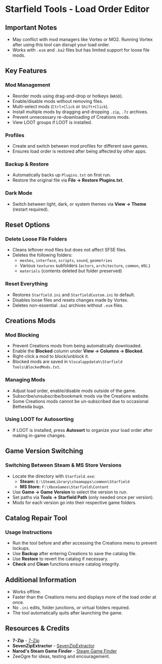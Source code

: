 ﻿# Starfield Tools - Load Order Editor

## Important Notes
- May conflict with mod managers like Vortex or MO2. Running Vortex after using this tool can disrupt your load order.
- Works with `.esm` and `.ba2` files but has limited support for loose file mods.

## Key Features

### Mod Management
- Reorder mods using drag-and-drop or hotkeys (`WASD`).
- Enable/disable mods without removing files.
- Multi-select mods (`Ctrl+Click` or `Shift+Click`).
- Install multiple mods by dragging and dropping `.zip`, `.7z` archives.
- Prevent unnecessary re-downloading of Creations mods.
- View LOOT groups if LOOT is installed.

### Profiles
- Create and switch between mod profiles for different save games.
- Ensures load order is restored after being affected by other apps.

### Backup & Restore
- Automatically backs up `Plugins.txt` on first run.
- Restore the original file via **File -> Restore Plugins.txt**.

### Dark Mode
- Switch between light, dark, or system themes via **View -> Theme** (restart required).

## Reset Options

### Delete Loose File Folders
- Cleans leftover mod files but does not affect SFSE files.
- Deletes the following folders:
  - `meshes`, `interface`, `scripts`, `sound`, `geometries`
  - Various `textures` subfolders (`actors`, `architecture`, `common`, etc.)
  - `materials` (contents deleted but folder preserved)

### Reset Everything
- Restores `Starfield.ini` and `StarfieldCustom.ini` to default.
- Disables loose files and resets changes made by Vortex.
- Deletes non-essential `.ba2` archives without `.esm` files.

## Creations Mods

### Mod Blocking
- Prevent Creations mods from being automatically downloaded.
- Enable the **Blocked** column under **View -> Columns -> Blocked**.
- Right-click a mod to block/unblock it.
- Blocked mods are saved in `%localappdata%\Starfield Tools\BlockedMods.txt`.

### Managing Mods
- Adjust load order, enable/disable mods outside of the game.
- Subscribe/unsubscribe/bookmark mods via the Creations website.
- Some Creations mods cannot be un-subscribed due to occasional Bethesda bugs.

### Using LOOT for Autosorting
- If LOOT is installed, press **Autosort** to organize your load order after making in-game changes.

## Game Version Switching

### Switching Between Steam & MS Store Versions
- Locate the directory with `Starfield.exe`:
  - **Steam:** `E:\SteamLibrary\steamapps\common\Starfield`
  - **MS Store:** `F:\XboxGames\Starfield\Content`
- Use **Game -> Game Version** to select the version to run.
- Set paths via **Tools -> Starfield Path** (only needed once per version).
- Mods for each version go into their respective game folders.

## Catalog Repair Tool

### Usage Instructions
- Run the tool before and after accessing the Creations menu to prevent lockups.
- Use **Backup** after entering Creations to save the catalog file.
- Use **Restore** to revert the catalog if necessary.
- **Check** and **Clean** functions ensure catalog integrity.

## Additional Information
- Works offline.
- Faster than the Creations menu and displays more of the load order at once.
- No `.ini` edits, folder junctions, or virtual folders required.
- The tool automatically quits after launching the game.

## Resources & Credits
- **7-Zip** - [7-Zip](https://www.7-zip.org)
- **SevenZipExtractor** - [SevenZipExtractor](https://github.com/adoconnection/SevenZipExtractor)
- **Narod's Steam Game Finder** - [Steam Game Finder](https://github.com/NarodGaming/steamgamefinder)
- ZeeOgre for ideas, testing and encouragement.
